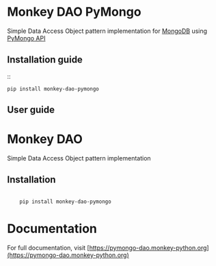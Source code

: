 # Monkey DAO PyMongo
Simple Data Access Object pattern implementation for [MongoDB](http://www.mongodb.org/) using [PyMongo API](https://api.mongodb.com/python/current/)


Installation guide
------------------

::

    pip install monkey-dao-pymongo

User guide
----------


# Monkey DAO

Simple Data Access Object pattern implementation

## Installation

````

    pip install monkey-dao-pymongo

````

# Documentation
For full documentation, visit [https://pymongo-dao.monkey-python.org](https://pymongo-dao.monkey-python.org)
